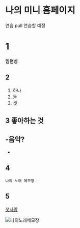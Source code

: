 # 나의 미니 홈페이지
연습 pull 연습할 예정
# 1
**임현성**

## 2

1. 하나
2. 둘
3. 셋

## 3 좋아하는 것

-음악?
-
-

## 4

``` 
나의 노래 메모장
```

## 5 
[첫사랑](https://www.youtube.com/watch?v=TVYPg7XieSI)

![나의노래메모장](https://yt3.googleusercontent.com/TabamIuBxXU_N5m_hPbQbIZAvAhgKI5VD5Lb87afjB4fW8uZ42cnvAebnv8OxGsK1m4ijj0Hlg=s176-c-k-c0x00ffffff-no-rj)
